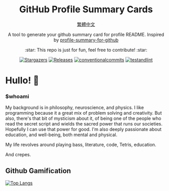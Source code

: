<div align="center">
   <h1>GitHub Profile Summary Cards</h1>
   
   
   [繁體中文](./docs/README.zh-tw.md)
   <p>
      A tool to generate your github summary card for profile README. Inspired by <a href=https://github.com/tipsy/profile-summary-for-github>profile-summary-for-github</a>
   </p>
   <p>
      :star: This repo is just for fun, feel free to contribute! :star:
   </p>
   <p align="center">
      <a href="https://github.com/vn7n24fzkq/github-profile-summary-cards/stargazers">
      <img alt="Stargazers" src="https://img.shields.io/github/stars/vn7n24fzkq/github-profile-summary-cards?style=for-the-badge&logo=github&color=f4dbd6&logoColor=D9E0EE&labelColor=302D41"></a>
      <a href="https://github.com/vn7n24fzkq/github-profile-summary-cards/releases/latest">
      <img alt="Releases" src="https://img.shields.io/github/release/vn7n24fzkq/github-profile-summary-cards.svg?style=for-the-badge&logo=semantic-release&color=f5bde6&logoColor=D9E0EE&labelColor=302D41"/></a>
      <a href="https://www.conventionalcommits.org/en/v1.0.0/">
      <img alt="conventionalcommits" src="https://img.shields.io/badge/Conventional%20Commits-1.0.0-%23FE5196?style=for-the-badge&logo=conventionalcommits&color=ee99a0&logoColor=D9E0EE&labelColor=302D41"></a>
      <a href="https://github.com/vn7n24fzkq/github-profile-summary-cards/actions/workflows/github-action.yml">
      <img alt="testandlint" src="https://img.shields.io/github/actions/workflow/status/vn7n24fzkq/github-profile-summary-cards/test-and-lint.yml?branch=main&label=Test%20and%20Lint&style=for-the-badge&color=a6da95"></a>
   </p>
</div>

# Hullo! 👋

###  $whoami

My background is in philosophy, neuroscience, and physics. I like programming because it a great mix of problem solving and creativity. But also, there's that bit of mysticism about it, of being one of the people who read the secret script and wields the sacred power that runs our societies. Hopefully I can use that power for good. I'm also deeply passionate about education, and well-being, both mental and physical.

My life revolves around playing bass, literature, code, Tetris, education.

And crepes.

## Github Gamification

[![Top Langs](https://github-readme-stats.vercel.app/api/top-langs/?username=adudenamedruby&layout=compact&theme=radical)](https://github.com/adudenamedruby/github-readme-stats)

<!--
[![trophy](https://github-profile-trophy.vercel.app/?username=ryo-ma&theme=dracula&margin-w=10&margin-h=10)](https://github.com/ryo-ma/github-profile-trophy)
![adudenamedruby's GitHub stats](https://github-readme-stats.vercel.app/api?username=adudenamedruby&theme=dracula&show_icons=true&include_all_commits=true)
[![GitHub Streak](https://streak-stats.demolab.com/?user=adudenamedruby&theme=dracula)](https://git.io/streak-stats)
**adudenamedruby/adudenamedruby** is a ✨ _special_ ✨ repository because its `README.md` (this file) appears on your GitHub profile.

Here are some ideas to get you started:

- 🔭 I’m currently working on ...
- 🌱 I’m currently learning ...
- 👯 I’m looking to collaborate on ...
- 🤔 I’m looking for help with ...
- 💬 Ask me about ...
- 📫 How to reach me: ...
- 😄 Pronouns: ...
- ⚡ Fun fact: ...
-->
